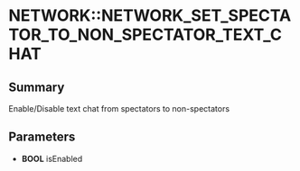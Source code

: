 # NETWORK::NETWORK_SET_SPECTATOR_TO_NON_SPECTATOR_TEXT_CHAT

## Summary
Enable/Disable text chat from spectators to non-spectators

## Parameters
* **BOOL** isEnabled